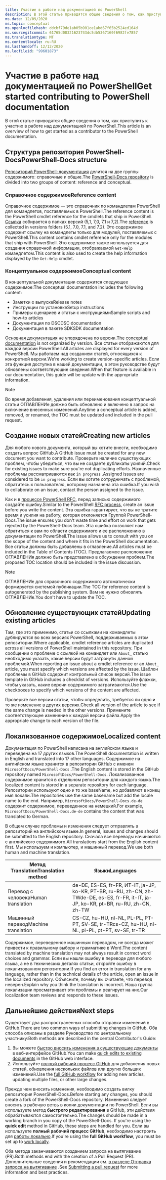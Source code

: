 ```yaml
---
title: Участие в работе над документацией по PowerShell
description: В этой статье приводятся общие сведения о том, как приступить к участию в работе над документацией по PowerShell.
ms.date: 12/09/2020
ms.topic: conceptual
ms.openlocfilehash: ddcbf79de1ab05b901ce1abd67f65b2524ed164d
ms.sourcegitcommit: 61765d08321623743dc5db5367160f6982fe7857
ms.translationtype: MT
ms.contentlocale: ru-RU
ms.lasthandoff: 12/12/2020
ms.locfileid: "99601873"
---
```

# <a name="get-started-contributing-to-powershell-documentation"></a><span data-ttu-id="60929-103">Участие в работе над документацией по PowerShell</span><span class="sxs-lookup"><span data-stu-id="60929-103">Get started contributing to PowerShell documentation</span></span>

<span data-ttu-id="60929-104">В этой статье приводятся общие сведения о том, как приступить к участию в работе над документацией по PowerShell.</span><span class="sxs-lookup"><span data-stu-id="60929-104">This article is an overview of how to get started as a contributor to the PowerShell documentation.</span></span>

## <a name="powershell-docs-structure"></a><span data-ttu-id="60929-105">Структура репозитория PowerShell-Docs</span><span class="sxs-lookup"><span data-stu-id="60929-105">PowerShell-Docs structure</span></span>

<span data-ttu-id="60929-106">[Репозиторий PowerShell-документация][psdocs] делится на две группы содержимого: справочные и общие.</span><span class="sxs-lookup"><span data-stu-id="60929-106">The [PowerShell-Docs repository][psdocs] is divided into two groups of content: reference and conceptual.</span></span>

### <a name="reference-content"></a><span data-ttu-id="60929-107">Справочное содержимое</span><span class="sxs-lookup"><span data-stu-id="60929-107">Reference content</span></span>

<span data-ttu-id="60929-108">Справочное содержимое — это справочник по командлетам PowerShell для командлетов, поставляемых в PowerShell.</span><span class="sxs-lookup"><span data-stu-id="60929-108">The reference content is the PowerShell cmdlet reference for the cmdlets that ship in PowerShell.</span></span>
<span data-ttu-id="60929-109">[Ссылка][ref] собирается в папках версий (5,1, 7,0, 7,1 и 7,2).</span><span class="sxs-lookup"><span data-stu-id="60929-109">The [reference][ref] is collected in versions folders (5.1, 7.0, 7.1, and 7.2).</span></span> <span data-ttu-id="60929-110">Это содержимое содержит ссылку на командлеты только для модулей, поставляемых с PowerShell.</span><span class="sxs-lookup"><span data-stu-id="60929-110">This content contains cmdlet reference only for the modules that ship with PowerShell.</span></span> <span data-ttu-id="60929-111">Это содержимое также используется для создания справочной информации, отображаемой `Get-Help` командлетом.</span><span class="sxs-lookup"><span data-stu-id="60929-111">This content is also used to create the help information displayed by the `Get-Help` cmdlet.</span></span>

### <a name="conceptual-content"></a><span data-ttu-id="60929-112">Концептуальное содержимое</span><span class="sxs-lookup"><span data-stu-id="60929-112">Conceptual content</span></span>

<span data-ttu-id="60929-113">В концептуальной документации содержится следующее содержимое:</span><span class="sxs-lookup"><span data-stu-id="60929-113">The conceptual documentation includes the following content:</span></span>

- <span data-ttu-id="60929-114">Заметки о выпуске</span><span class="sxs-lookup"><span data-stu-id="60929-114">Release notes</span></span>
- <span data-ttu-id="60929-115">Инструкции по установке</span><span class="sxs-lookup"><span data-stu-id="60929-115">Setup instructions</span></span>
- <span data-ttu-id="60929-116">Примеры сценариев и статьи с инструкциями</span><span class="sxs-lookup"><span data-stu-id="60929-116">Sample scripts and how-to articles</span></span>
- <span data-ttu-id="60929-117">Документация по DSC</span><span class="sxs-lookup"><span data-stu-id="60929-117">DSC documentation</span></span>
- <span data-ttu-id="60929-118">Документация в пакете SDK</span><span class="sxs-lookup"><span data-stu-id="60929-118">SDK documentation</span></span>

<span data-ttu-id="60929-119">[Основная документация][conceptual] не упорядочена по версии.</span><span class="sxs-lookup"><span data-stu-id="60929-119">The [conceptual documentation][conceptual] is not organized by version.</span></span> <span data-ttu-id="60929-120">Все статьи отображаются для каждой версии PowerShell.</span><span class="sxs-lookup"><span data-stu-id="60929-120">All articles are displayed for every version of PowerShell.</span></span> <span data-ttu-id="60929-121">Мы работаем над созданием статей, относящихся к конкретной версии.</span><span class="sxs-lookup"><span data-stu-id="60929-121">We're working to create version-specific articles.</span></span> <span data-ttu-id="60929-122">Если эта функция доступна в нашей документации, в этом руководстве будут обновлены соответствующие сведения.</span><span class="sxs-lookup"><span data-stu-id="60929-122">When that feature is available in our documentation, this guide will be update with the appropriate information.</span></span>

> [!NOTE]
> <span data-ttu-id="60929-123">Во время добавления, удаления или переименования концептуальной статьи ОГЛАВЛЕНИе должно быть обновлено и включено в запрос на включение внесенных изменений.</span><span class="sxs-lookup"><span data-stu-id="60929-123">Anytime a conceptual article is added, removed, or renamed, the TOC must be updated and included in the pull request.</span></span>

## <a name="creating-new-articles"></a><span data-ttu-id="60929-124">Создание новых статей</span><span class="sxs-lookup"><span data-stu-id="60929-124">Creating new articles</span></span>

<span data-ttu-id="60929-125">Для любого нового документа, который вы хотите внести, необходимо создать вопрос GitHub.</span><span class="sxs-lookup"><span data-stu-id="60929-125">A GitHub issue must be created for any new document you want to contribute.</span></span> <span data-ttu-id="60929-126">Проверьте наличие существующих проблем, чтобы убедиться, что вы не создаете дубликаты усилий.</span><span class="sxs-lookup"><span data-stu-id="60929-126">Check for existing issues to make sure you're not duplicating efforts.</span></span> <span data-ttu-id="60929-127">Назначенные проблемы рассматриваются как `in progress` .</span><span class="sxs-lookup"><span data-stu-id="60929-127">Assigned issues are considered to be `in progress`.</span></span> <span data-ttu-id="60929-128">Если вы хотите сотрудничать с проблемой, обратитесь к пользователю, которому назначена эта ошибка.</span><span class="sxs-lookup"><span data-stu-id="60929-128">If you wish to collaborate on an issue, contact the person assigned to the issue.</span></span>

<span data-ttu-id="60929-129">Как и в [процессе PowerShell RFC][rfc], перед записью содержимого создайте ошибку.</span><span class="sxs-lookup"><span data-stu-id="60929-129">Similar to the PowerShell [RFC process][rfc], create an issue before you write the content.</span></span> <span data-ttu-id="60929-130">Эта ошибка гарантирует, что вы не тратите время и усилия на работу, которая отклоняется Группой PowerShell-Docs.</span><span class="sxs-lookup"><span data-stu-id="60929-130">The issue ensures you don't waste time and effort on work that gets rejected by the PowerShell-Docs team.</span></span> <span data-ttu-id="60929-131">Эта ошибка позволяет нам обратиться к вам по области содержимого и ее расположению в документации по PowerShell.</span><span class="sxs-lookup"><span data-stu-id="60929-131">The issue allows us to consult with you on the scope of the content and where it fits in the PowerShell documentation.</span></span> <span data-ttu-id="60929-132">Все статьи должны быть добавлены в оглавление.</span><span class="sxs-lookup"><span data-stu-id="60929-132">All articles must be included in the Table of Contents (TOC).</span></span> <span data-ttu-id="60929-133">Предлагаемое расположение ОГЛАВЛЕНИя должно быть представлено в обсуждении проблем.</span><span class="sxs-lookup"><span data-stu-id="60929-133">The proposed TOC location should be included in the issue discussion.</span></span>

> [!NOTE]
> <span data-ttu-id="60929-134">ОГЛАВЛЕНИе для справочного содержимого автоматически формируется системой публикации.</span><span class="sxs-lookup"><span data-stu-id="60929-134">The TOC for reference content is autogenerated by the publishing system.</span></span> <span data-ttu-id="60929-135">Вам не нужно обновлять ОГЛАВЛЕНИе.</span><span class="sxs-lookup"><span data-stu-id="60929-135">You don't have to update the TOC.</span></span>

## <a name="updating-existing-articles"></a><span data-ttu-id="60929-136">Обновление существующих статей</span><span class="sxs-lookup"><span data-stu-id="60929-136">Updating existing articles</span></span>

<span data-ttu-id="60929-137">Там, где это применимо, статьи со ссылками на командлеты дублируются во всех версиях PowerShell, поддерживаемых в этом репозитории.</span><span class="sxs-lookup"><span data-stu-id="60929-137">Where applicable, cmdlet reference articles are duplicated across all versions of PowerShell maintained in this repository.</span></span> <span data-ttu-id="60929-138">При сообщении о проблеме с ссылкой на командлет или `About_` статью необходимо указать, какие версии будут затронуты данной проблемой.</span><span class="sxs-lookup"><span data-stu-id="60929-138">When reporting an issue about a cmdlet reference or an `About_` article, you must specify which versions are affected by the issue.</span></span> <span data-ttu-id="60929-139">Шаблон проблемы в GitHub содержит контрольный список версий.</span><span class="sxs-lookup"><span data-stu-id="60929-139">The issue template in GitHub includes a checklist of versions.</span></span> <span data-ttu-id="60929-140">Используйте флажки, чтобы указать, какие версии содержимого затрагиваются.</span><span class="sxs-lookup"><span data-stu-id="60929-140">Use the checkboxes to specify which versions of the content are affected.</span></span>

<span data-ttu-id="60929-141">Проверьте все версии статьи, чтобы определить, требуется ли одно и то же изменение в других версиях.</span><span class="sxs-lookup"><span data-stu-id="60929-141">Check all version of the article to see if the same change is needed in the other versions.</span></span> <span data-ttu-id="60929-142">Примените соответствующее изменение к каждой версии файла.</span><span class="sxs-lookup"><span data-stu-id="60929-142">Apply the appropriate change to each version of the file.</span></span>

## <a name="localized-content"></a><span data-ttu-id="60929-143">Локализованное содержимое</span><span class="sxs-lookup"><span data-stu-id="60929-143">Localized content</span></span>

<span data-ttu-id="60929-144">Документация по PowerShell написана на английском языке и переведена на 17 других языков.</span><span class="sxs-lookup"><span data-stu-id="60929-144">The PowerShell documentation is written in English and translated into 17 other languages.</span></span> <span data-ttu-id="60929-145">Содержимое на английском языке хранится в репозитории GitHub с именем `MicrosoftDocs/PowerShell-Docs` .</span><span class="sxs-lookup"><span data-stu-id="60929-145">The English content is stored in the GitHub repository named `MicrosoftDocs/PowerShell-Docs`.</span></span> <span data-ttu-id="60929-146">Локализованное содержимое хранится в отдельном репозитории для каждого языка.</span><span class="sxs-lookup"><span data-stu-id="60929-146">The localized content is stored in a separate repository for each language.</span></span> <span data-ttu-id="60929-147">Репозитории используют одно и то же baseName, но добавляют в конец имя локали.</span><span class="sxs-lookup"><span data-stu-id="60929-147">The repositories use the same basename but add the locale name to the end.</span></span> <span data-ttu-id="60929-148">Например, `MicrosoftDocs/PowerShell-Docs.de-de` содержит содержимое, переведенное на немецкий.</span><span class="sxs-lookup"><span data-stu-id="60929-148">For example, `MicrosoftDocs/PowerShell-Docs.de-de` contains the content that was translated to German.</span></span>

<span data-ttu-id="60929-149">В общем случае проблемы и изменения следует отправлять в репозиторий на английском языке.</span><span class="sxs-lookup"><span data-stu-id="60929-149">In general, issues and changes should be submitted to the English repository.</span></span> <span data-ttu-id="60929-150">Сначала все переводы начинаются с английского содержимого.</span><span class="sxs-lookup"><span data-stu-id="60929-150">All translations start from the English content first.</span></span> <span data-ttu-id="60929-151">Мы используем и компьютер, и машинный перевод.</span><span class="sxs-lookup"><span data-stu-id="60929-151">We use both human and machine translation.</span></span>

| <span data-ttu-id="60929-152">Метод Translation</span><span class="sxs-lookup"><span data-stu-id="60929-152">Translation method</span></span>  |                              <span data-ttu-id="60929-153">Языки</span><span class="sxs-lookup"><span data-stu-id="60929-153">Languages</span></span>                               |
| ------------------- | -------------------------------------------------------------------- |
| <span data-ttu-id="60929-154">Перевод с человека</span><span class="sxs-lookup"><span data-stu-id="60929-154">Human translation</span></span>   | <span data-ttu-id="60929-155">de-DE, ES-ES, fr-FR, ИТ-IT, ja-JP, ko-KR, PT-BR, ru-RU, zh-CN, zh-TW</span><span class="sxs-lookup"><span data-stu-id="60929-155">de-DE, es-ES, fr-FR, it-IT, ja-JP, ko-KR, pt-BR, ru-RU, zh-CN, zh-TW</span></span> |
| <span data-ttu-id="60929-156">Машинный перевод</span><span class="sxs-lookup"><span data-stu-id="60929-156">Machine translation</span></span> | <span data-ttu-id="60929-157">CS-CZ, hu-HU, nl-NL, PL-PL, PT-PT, SV-SE, tr-TR</span><span class="sxs-lookup"><span data-stu-id="60929-157">cs-CZ, hu-HU, nl-NL, pl-PL, pt-PT, sv-SE, tr-TR</span></span>                      |

<span data-ttu-id="60929-158">Содержимое, переведенное машинным переводом, не всегда может привести к правильному выбору и грамматике в Word.</span><span class="sxs-lookup"><span data-stu-id="60929-158">The content translated by machine translation may not always result in correct word choices and grammar.</span></span> <span data-ttu-id="60929-159">Если вы нашли ошибку в переводе для любого языка, а не в технических деталях статьи, откройте ошибку в локализованном репозитории.</span><span class="sxs-lookup"><span data-stu-id="60929-159">If you find an error in translation for any language, rather than in the technical details of the article, open an issue in the localized repository.</span></span> <span data-ttu-id="60929-160">Объясните, почему вы считаете, что перевод неверен.</span><span class="sxs-lookup"><span data-stu-id="60929-160">Explain why you think the translation is incorrect.</span></span> <span data-ttu-id="60929-161">Наша группа локализации просматривает эти проблемы и реагирует на них.</span><span class="sxs-lookup"><span data-stu-id="60929-161">Our localization team reviews and responds to these issues.</span></span>

## <a name="next-steps"></a><span data-ttu-id="60929-162">Дальнейшие действия</span><span class="sxs-lookup"><span data-stu-id="60929-162">Next steps</span></span>

<span data-ttu-id="60929-163">Существует два распространенных способа отправки изменений в GitHub.</span><span class="sxs-lookup"><span data-stu-id="60929-163">There are two common ways of submitting changes in GitHub.</span></span> <span data-ttu-id="60929-164">Оба способа описаны в разделе Руководство по центральному участнику:</span><span class="sxs-lookup"><span data-stu-id="60929-164">Both methods are described in the central Contributor's Guide:</span></span>

1. <span data-ttu-id="60929-165">Вы можете [быстро вносить изменения в существующие документы](/contribute/#quick-edits-to-existing-documents) в веб-интерфейсе GitHub.</span><span class="sxs-lookup"><span data-stu-id="60929-165">You can make [quick edits to existing documents](/contribute/#quick-edits-to-existing-documents) in the GitHub web interface.</span></span>
1. <span data-ttu-id="60929-166">Используйте [полный рабочий процесс GitHub][making-changes] для добавления новых статей, обновления нескольких файлов или других больших изменений.</span><span class="sxs-lookup"><span data-stu-id="60929-166">Use the [full GitHub workflow][making-changes] for adding new articles, updating multiple files, or other large changes.</span></span>

<span data-ttu-id="60929-167">Прежде чем вносить изменения, необходимо создать вилку репозитория PowerShell-Docs.</span><span class="sxs-lookup"><span data-stu-id="60929-167">Before starting any changes, you should create a fork of the PowerShell-Docs repository.</span></span> <span data-ttu-id="60929-168">Изменения следует вносить в рабочую ветвь в копии документации по PowerShell. Если вы используете метод **быстрого редактирования** в GitHub, эти действия обрабатываются самостоятельно.</span><span class="sxs-lookup"><span data-stu-id="60929-168">The changes should be made in a working branch in you copy of the PowerShell-Docs. If you're using the **quick edit** method in GitHub, these steps are handled for you.</span></span> <span data-ttu-id="60929-169">Если вы используете **полный рабочий процесс GitHub**, необходимо настроить для [работы локально][fork].</span><span class="sxs-lookup"><span data-stu-id="60929-169">If you're using the **full GitHub workflow**, you must be set up to [work locally][fork].</span></span>

<span data-ttu-id="60929-170">Оба метода заканчиваются созданием запроса на вытягивание (PR).</span><span class="sxs-lookup"><span data-stu-id="60929-170">Both methods end with the creation of a Pull Request (PR).</span></span> <span data-ttu-id="60929-171">Дополнительные сведения и рекомендации см. [в разделе Отправка запроса на вытягивание](pull-requests.md) .</span><span class="sxs-lookup"><span data-stu-id="60929-171">See [Submitting a pull request](pull-requests.md) for more information and best practices.</span></span>

<!--link refs-->
[conceptual]: https://github.com/MicrosoftDocs/PowerShell-Docs/tree/staging/reference/docs-conceptual
[fork]: /contribute/get-started-setup-local#fork-the-repository
[making-changes]: /contribute/how-to-write-workflows-major#making-your-changes
[psdocs]: https://github.com/MicrosoftDocs/PowerShell-Docs
[ref]: https://github.com/MicrosoftDocs/PowerShell-Docs/tree/staging/reference
[rfc]: https://github.com/PowerShell/powershell-rfc/blob/master/RFC0000-RFC-Process.md
